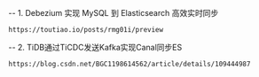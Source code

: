 -- 1. Debezium 实现 MySQL 到 Elasticsearch 高效实时同步
```
https://toutiao.io/posts/rmg01i/preview
```

-- 2. TiDB通过TiCDC发送Kafka实现Canal同步ES
```
https://blog.csdn.net/BGC1198614562/article/details/109444987
```
